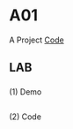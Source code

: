 # A01

A Project [Code](https://github.com/CodeMercs/ariod-ho-book/tree/master/Code/)

## LAB

###

(1) Demo

![]()

(2) Code

```

```



